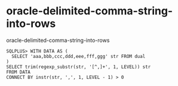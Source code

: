 # oracle-delimited-comma-string-into-rows
oracle-delimited-comma-string-into-rows

```
SQLPLUS> WITH DATA AS ( 
  SELECT 'aaa,bbb,ccc,ddd,eee,fff,ggg' str FROM dual
)
SELECT trim(regexp_substr(str, '[^,]+', 1, LEVEL)) str
FROM DATA
CONNECT BY instr(str, ',', 1, LEVEL - 1) > 0
```
